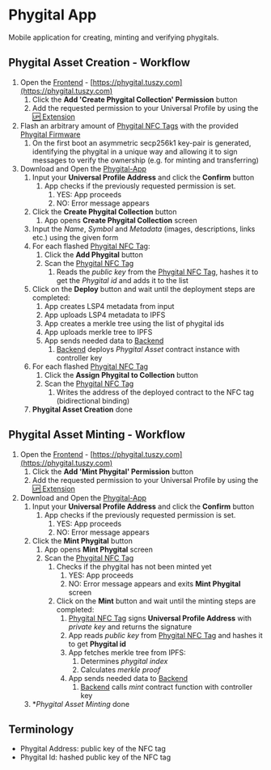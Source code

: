 # Phygital App

Mobile application for creating, minting and verifying phygitals.

## Phygital Asset Creation - Workflow

1. Open the [Frontend](https://github.com/Tuszy/phygital-frontend) - [https://phygital.tuszy.com](https://phygital.tuszy.com)
   1. Click the **Add 'Create Phygital Collection' Permission** button
   2. Add the requested permission to your Universal Profile by using the [🆙 Extension](https://docs.lukso.tech/install-up-browser-extension/)
2. Flash an arbitrary amount of [Phygital NFC Tags](https://github.com/Tuszy/phygital-nfc-tag) with the provided [Phygital Firmware](https://github.com/Tuszy/phygital-nfc-tag/tree/main/arduino-code)
   1. On the first boot an asymmetric secp256k1 key-pair is generated, identifying the phygital in a unique way and allowing it to sign messages to verify the ownership (e.g. for minting and transferring)
3. Download and Open the [Phygital-App](https://github.com/Tuszy/phygital-app)
   1. Input your **Universal Profile Address** and click the **Confirm** button
      1. App checks if the previously requested permission is set.
         1. YES: App proceeds
         2. NO: Error message appears
   2. Click the **Create Phygital Collection** button
      1. App opens **Create Phygital Collection** screen
   3. Input the *Name*, *Symbol* and *Metadata* (images, descriptions, links etc.) using the given form
   4. For each flashed [Phygital NFC Tag](https://github.com/Tuszy/phygital-nfc-tag):
      1. Click the **Add Phygital** button
      2. Scan the [Phygital NFC Tag](https://github.com/Tuszy/phygital-nfc-tag) 
         1. Reads the *public key* from the [Phygital NFC Tag](https://github.com/Tuszy/phygital-nfc-tag), hashes it to get the *Phygital id* and adds it to the list
   5. Click on the **Deploy** button and wait until the deployment steps are completed:
      1. App creates LSP4 metadata from input
      2. App uploads LSP4 metadata to IPFS
      3. App creates a merkle tree using the list of phygital ids
      4. App uploads merkle tree to IPFS
      5. App sends needed data to [Backend](https://github.com/Tuszy/phygital-backend) 
         1. [Backend](https://github.com/Tuszy/phygital-backend) deploys *Phygital Asset* contract instance with controller key
   6. For each flashed [Phygital NFC Tag](https://github.com/Tuszy/phygital-nfc-tag)
      1. Click the **Assign Phygital to Collection** button
      2. Scan the [Phygital NFC Tag](https://github.com/Tuszy/phygital-nfc-tag) 
         1. Writes the address of the deployed contract to the NFC tag (bidirectional binding)
   7. **Phygital Asset Creation** done



## Phygital Asset Minting - Workflow

1. Open the [Frontend](https://github.com/Tuszy/phygital-frontend) - [https://phygital.tuszy.com](https://phygital.tuszy.com)
   1. Click the **Add 'Mint Phygital' Permission** button
   2. Add the requested permission to your Universal Profile by using the [🆙 Extension](https://docs.lukso.tech/install-up-browser-extension/)
2. Download and Open the [Phygital-App](https://github.com/Tuszy/phygital-app)
   1. Input your **Universal Profile Address** and click the **Confirm** button
      1. App checks if the previously requested permission is set.
         1. YES: App proceeds
         2. NO: Error message appears
   2. Click the **Mint Phygital** button
      1. App opens **Mint Phygital** screen
      2. Scan the [Phygital NFC Tag](https://github.com/Tuszy/phygital-nfc-tag) 
         1. Checks if the phygital has not been minted yet
            1. YES: App proceeds
            2. NO: Error message appears and exits **Mint Phygital** screen
         2. Click on the **Mint** button and wait until the minting steps are completed:
            1. [Phygital NFC Tag](https://github.com/Tuszy/phygital-nfc-tag) signs **Universal Profile Address** with *private key* and returns the signature
            2. App reads *public key* from [Phygital NFC Tag](https://github.com/Tuszy/phygital-nfc-tag) and hashes it to get **Phygital id**
            3. App fetches merkle tree from IPFS:
               1. Determines *phygital index*
               2. Calculates *merkle proof*
            4. App sends needed data to [Backend](https://github.com/Tuszy/phygital-backend) 
               1. [Backend](https://github.com/Tuszy/phygital-backend)  calls *mint* contract function with controller key
   3. **Phygital Asset Minting* done
   

## Terminology
- Phygital Address: public key of the NFC tag
- Phygital Id: hashed public key of the NFC tag